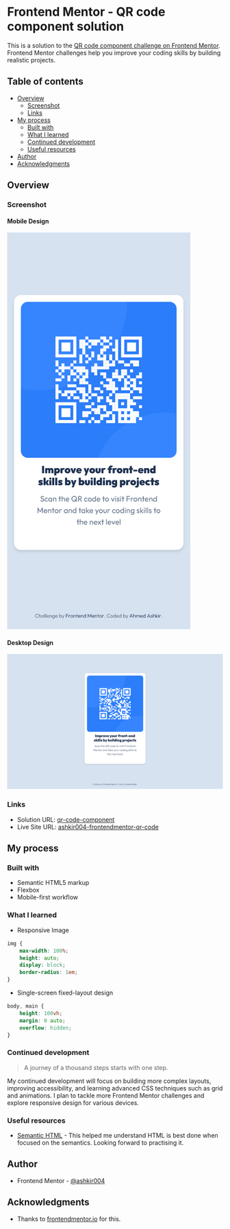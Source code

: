 # Frontend Mentor - QR code component solution

This is a solution to the [QR code component challenge on Frontend Mentor](https://www.frontendmentor.io/challenges/qr-code-component-iux_sIO_H). Frontend Mentor challenges help you improve your coding skills by building realistic projects. 

## Table of contents

- [Overview](#overview)
  - [Screenshot](#screenshot)
  - [Links](#links)
- [My process](#my-process)
  - [Built with](#built-with)
  - [What I learned](#what-i-learned)
  - [Continued development](#continued-development)
  - [Useful resources](#useful-resources)
- [Author](#author)
- [Acknowledgments](#acknowledgments)


## Overview

### Screenshot
#### Mobile Design
![Mobile](/images/Mobile.png)

#### Desktop Design
![Desktop](/images/Desktop.png)


### Links

- Solution URL: [qr-code-component](https://github.com/ashkir004/qr-code-component)
- Live Site URL: [ashkir004-frontendmentor-qr-code](https://ashkir004-frontendmentor-qr-code.netlify.app/)

## My process

### Built with

- Semantic HTML5 markup
- Flexbox
- Mobile-first workflow

### What I learned
- Responsive Image
```css
img {
    max-width: 100%;
    height: auto;
    display: block;
    border-radius: 1em;
}
```

- Single-screen fixed-layout design
```css
body, main {
    height: 100vh;
    margin: 0 auto;
    overflow: hidden;
}
```

### Continued development

> A journey of a thousand steps starts with one step.

My continued development will focus on building more complex layouts, improving accessibility, and learning advanced CSS techniques such as grid and animations. I plan to tackle more Frontend Mentor challenges and explore responsive design for various devices.


### Useful resources

- [Semantic HTML](https://web.dev/learn/html/semantic-html) - This helped me understand HTML is best done when focused on the semantics. Looking forward to practising it.

## Author

- Frontend Mentor - [@ashkir004](https://www.frontendmentor.io/profile/ashkir004)

## Acknowledgments

- Thanks to [frontendmentor.io](https://www.frontendmentor.io/challenges/qr-code-component-iux_sIO_H) for this.

